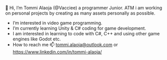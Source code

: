 👋 Hi, I’m Tommi Alaoja (@Vacciee) a programmer Junior. ATM i am working on personal projects by creating as many assets personally as possible.
- I’m interested in video game programming.
- I’m currently learning Unity & C# coding for game development. 
- I am interested in learning to code with C#, C++ and using other game engines like Godot etc.
- How to reach me 📫 tommi.alaoja@outlook.com or https://www.linkedin.com/in/tommi-alaoja/​

<!---
Vacciee/Vacciee is a ✨ special ✨ repository because its `README.md` (this file) appears on your GitHub profile.
You can click the Preview link to take a look at your changes.
--->
